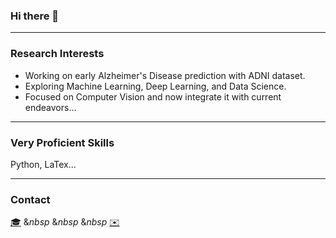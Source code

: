 ### Hi there 👋

<!--
**ShiyunWa/ShiyunWa** is a ✨ _special_ ✨ repository because its `README.md` (this file) appears on your GitHub profile.

Here are some ideas to get you started:

- 🔭 I’m currently working on ...
- 🌱 I’m currently learning ...
- 👯 I’m looking to collaborate on ...
- 🤔 I’m looking for help with ...
- 💬 Ask me about ...
- 📫 How to reach me: ...
- 😄 Pronouns: ...
- ⚡ Fun fact: ...
-->

---

### Research Interests
- Working on early Alzheimer's Disease prediction with ADNI dataset.
- Exploring Machine Learning, Deep Learning, and Data Science.
- Focused on Computer Vision and now integrate it with current endeavors...

---

### Very Proficient Skills
Python, LaTex...

---

### Contact
[🎓](https://scholar.google.com/citations?user=gXR51yIAAAAJ&hl=en) $\&nbsp$ $\&nbsp$ $\&nbsp$ [✉️](mailto:shiyun.wa23@imperial.ac.uk)
